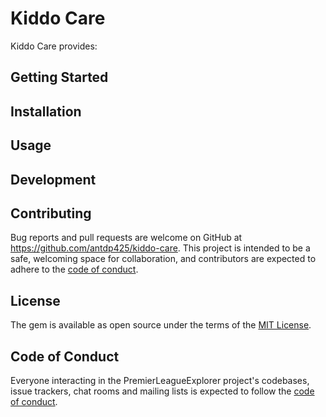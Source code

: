 # Kiddo Care

Kiddo Care provides:

## Getting Started


## Installation


## Usage


## Development


## Contributing

Bug reports and pull requests are welcome on GitHub at https://github.com/antdp425/kiddo-care. This project is intended to be a safe, welcoming space for collaboration, and contributors are expected to adhere to the [code of conduct](https://github.com/antdp425/kiddo-care/blob/master/CODE_OF_CONDUCT.md).


## License

The gem is available as open source under the terms of the [MIT License](https://opensource.org/licenses/MIT).

## Code of Conduct

Everyone interacting in the PremierLeagueExplorer project's codebases, issue trackers, chat rooms and mailing lists is expected to follow the [code of conduct](https://github.com/antdp425/kiddo-care/blob/master/CODE_OF_CONDUCT.md).
